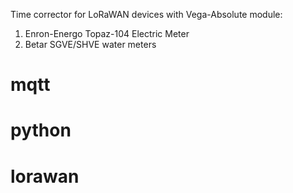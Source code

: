 Time corrector for LoRaWAN devices with Vega-Absolute module:
1. Enron-Energo Topaz-104 Electric Meter
2. Betar SGVE/SHVE water meters

# mqtt
# python
# lorawan
